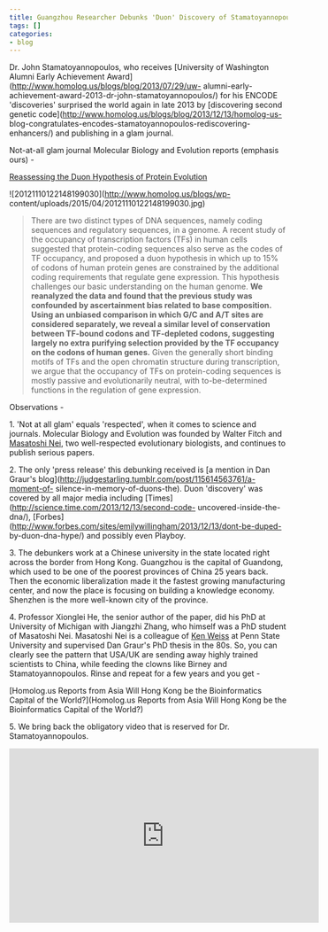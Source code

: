 ```yaml
---
title: Guangzhou Researcher Debunks 'Duon' Discovery of Stamatoyannopoulos
tags: []
categories:
- blog
---
```

Dr. John Stamatoyannopoulos, who receives [University of Washington Alumni
Early Achievement Award](http://www.homolog.us/blogs/blog/2013/07/29/uw-
alumni-early-achievement-award-2013-dr-john-stamatoyannopoulos/) for his
ENCODE 'discoveries' surprised the world again in late 2013 by [discovering
second genetic code](http://www.homolog.us/blogs/blog/2013/12/13/homolog-us-
blog-congratulates-encodes-stamatoyannopoulos-rediscovering-enhancers/) and
publishing in a glam journal.
<!--more-->

Not-at-all glam journal Molecular Biology and Evolution reports (emphasis
ours) -

[Reassessing the Duon Hypothesis of Protein
Evolution](http://mbe.oxfordjournals.org/content/32/4/1056.abstract)

![20121110122148199030](http://www.homolog.us/blogs/wp-
content/uploads/2015/04/20121110122148199030.jpg)

> There are two distinct types of DNA sequences, namely coding sequences and
regulatory sequences, in a genome. A recent study of the occupancy of
transcription factors (TFs) in human cells suggested that protein-coding
sequences also serve as the codes of TF occupancy, and proposed a duon
hypothesis in which up to 15% of codons of human protein genes are constrained
by the additional coding requirements that regulate gene expression. This
hypothesis challenges our basic understanding on the human genome. **We
reanalyzed the data and found that the previous study was confounded by
ascertainment bias related to base composition. Using an unbiased comparison
in which G/C and A/T sites are considered separately, we reveal a similar
level of conservation between TF-bound codons and TF-depleted codons,
suggesting largely no extra purifying selection provided by the TF occupancy
on the codons of human genes.** Given the generally short binding motifs of
TFs and the open chromatin structure during transcription, we argue that the
occupancy of TFs on protein-coding sequences is mostly passive and
evolutionarily neutral, with to-be-determined functions in the regulation of
gene expression.

Observations -

1\. 'Not at all glam' equals 'respected', when it comes to science and
journals. Molecular Biology and Evolution was founded by Walter Fitch and
[Masatoshi Nei](http://bio.psu.edu/directory/nxm2), two well-respected
evolutionary biologists, and continues to publish serious papers.

2\. The only 'press release' this debunking received is [a mention in Dan
Graur's blog](http://judgestarling.tumblr.com/post/115614563761/a-moment-of-
silence-in-memory-of-duons-the). Duon 'discovery' was covered by all major
media including [Times](http://science.time.com/2013/12/13/second-code-
uncovered-inside-the-dna/),
[Forbes](http://www.forbes.com/sites/emilywillingham/2013/12/13/dont-be-duped-
by-duon-dna-hype/) and possibly even Playboy.

3\. The debunkers work at a Chinese university in the state located right
across the border from Hong Kong. Guangzhou is the capital of Guandong, which
used to be one of the poorest provinces of China 25 years back. Then the
economic liberalization made it the fastest growing manufacturing center, and
now the place is focusing on building a knowledge economy. Shenzhen is the
more well-known city of the province.

4\. Professor Xionglei He, the senior author of the paper, did his PhD at
University of Michigan with Jiangzhi Zhang, who himself was a PhD student of
Masatoshi Nei. Masatoshi Nei is a colleague of [Ken
Weiss](http://ecodevoevo.blogspot.com/) at Penn State University and
supervised Dan Graur's PhD thesis in the 80s. So, you can clearly see the
pattern that USA/UK are sending away highly trained scientists to China, while
feeding the clowns like Birney and Stamatoyannopoulos. Rinse and repeat for a
few years and you get -

[Homolog.us Reports from Asia Will Hong Kong be the Bioinformatics Capital of
the World?](Homolog.us Reports from Asia  Will Hong Kong be the Bioinformatics
Capital of the World?)

5\. We bring back the obligatory video that is reserved for Dr.
Stamatoyannopoulos.

<iframe width="560" height="315" src="http://www.youtube.com/embed/HttF5HVYtlQ" frameborder="0"> </iframe>


